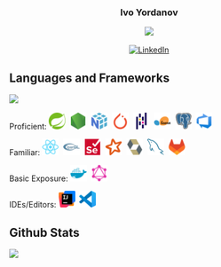 <p align="center">
  <h3 align="center"> Ivo Yordanov </h3>
</p>

<p align="center">
  <!-- Typing SVG by DenverCoder1 - https://github.com/DenverCoder1/readme-typing-svg -->
  <a href="https://github.com/DenverCoder1/readme-typing-svg">
    <picture>
    <source
      srcset="https://readme-typing-svg.demolab.com/?lines=Software+Engineer;Master's+Degree+TU+Delft;&font=Fira%20Code&center=true&width=440&height=45&color=ffffff&vCenter=true&pause=1000&size=22"
      media="(prefers-color-scheme: dark)"
    />
    <source
      srcset="https://readme-typing-svg.demolab.com/?lines=Software+Engineer;Master's+Degree+TU+Delft;&font=Fira%20Code&center=true&width=440&height=45&color=000000&vCenter=true&pause=1000&size=22"
      media="(prefers-color-scheme: light), (prefers-color-scheme: no-preference)"
    />
    <img src="https://readme-typing-svg.demolab.com/?lines=Software+Engineer;Master's+Degree+TU+Delft;&font=Fira%20Code&center=true&width=440&height=45&color=0072B1&vCenter=true&pause=1000&size=22" />
    </picture>
  </a>
</p>

<!-- Social icons section -->
<p align="center">
  <a href="https://www.linkedin.com/in/ivo-yordanov-b39135254/"><img width="32px" alt="LinkedIn" title="LinkedIn" src="https://github.com/user-attachments/assets/87670545-2fbd-4b9d-9bad-b2f36f319e74"/></a>
</p>

## Languages and Frameworks

<a href="https://github.com/anuraghazra/github-readme-stats">
<picture>
  <source
    srcset="https://github-readme-stats-two-phi-92.vercel.app/api/top-langs/?username=Ivo-Yordanov&text_color=ffffff&size_weight=0.2&count_weight=0.8&langs_count=14&layout=compact&card_width=400&theme=dark"
    media="(prefers-color-scheme: dark)"
  />
  <source
    srcset="https://github-readme-stats-two-phi-92.vercel.app/api/top-langs/?username=Ivo-Yordanov&text_color=000000&size_weight=0.2&count_weight=0.8&langs_count=14&layout=compact&card_width=400&theme=greywhite"
    media="(prefers-color-scheme: light), (prefers-color-scheme: no-preference)"
  />
  <img src="https://github-readme-stats-two-phi-92.vercel.app/api/top-langs?username=Ivo-Yordanov" />
</picture>
</a>

Proficient: 
  <code><img src="https://github.com/devicons/devicon/blob/master/icons/spring/spring-original.svg" title="Spring" alt="Spring" width="30" height="30"/></code>&nbsp;
  <code><img src="https://github.com/devicons/devicon/blob/master/icons/nodejs/nodejs-original.svg" title="NodeJS" alt="NodeJS" width="30" height="30"/></code>&nbsp;
  <code><img src="https://github.com/devicons/devicon/blob/master/icons/numpy/numpy-original.svg" title="NumPy" alt="NumPy" width="30" height="30"/></code>&nbsp;
  <code><img src="https://github.com/devicons/devicon/blob/master/icons/pytorch/pytorch-original.svg" title="PyTorch" alt="PyTorch" width="30" height="30"/></code>&nbsp;
  <code><img src="https://github.com/devicons/devicon/blob/master/icons/pandas/pandas-original.svg" title="Pandas" alt="Pandas" width="30" height="30"/></code>&nbsp;
  <code><img src="https://github.com/devicons/devicon/blob/master/icons/scikitlearn/scikitlearn-original.svg" title="Scikit-learn" alt="Scikit-learn" width="30" height="30"/></code>&nbsp;
  <code><img src="https://github.com/devicons/devicon/blob/master/icons/postgresql/postgresql-original.svg" title="PostreSQL" alt="PostreSQL" width="30" height="30"/></code>&nbsp;
  <code><img src="https://github.com/devicons/devicon/blob/master/icons/azuredevops/azuredevops-original.svg" title="Azure DevOps" alt="Azure DevOps" width="30" height="30"/></code>&nbsp;

Familiar:
  <code><img src="https://github.com/devicons/devicon/blob/master/icons/react/react-original.svg" title="React" alt="React" width="30" height="30"/></code>&nbsp;
  <code><img src="https://github.com/devicons/devicon/blob/master/icons/opengl/opengl-original.svg" title="OpenGL" alt="OpenGL" width="30" height="30"/></code>&nbsp;
  <code><img src="https://github.com/devicons/devicon/blob/master/icons/selenium/selenium-original.svg" title="Selenium" alt="Selenium" width="30" height="30"/></code>&nbsp;
  <code><img src="https://github.com/devicons/devicon/blob/master/icons/apachespark/apachespark-original.svg" title="Spark" alt="Spark" width="30" height="30"/></code>&nbsp;
  <code><img src="https://github.com/devicons/devicon/blob/master/icons/hibernate/hibernate-original.svg" title="Hibernate" alt="Hibernate" width="30" height="30"/></code>&nbsp;
  <code><img src="https://github.com/devicons/devicon/blob/master/icons/mysql/mysql-original.svg" title="MySQL" alt="MySQL" width="30" height="30"/></code>&nbsp;
  <code><img src="https://github.com/devicons/devicon/blob/master/icons/gitlab/gitlab-original.svg" title="GitLab" alt="GitLab" width="30" height="30"/></code>&nbsp;

Basic Exposure:
  <code><img src="https://github.com/devicons/devicon/blob/master/icons/docker/docker-plain.svg" title="Docker" alt="Docker" width="30" height="30"/></code>&nbsp;
  <code><img src="https://github.com/devicons/devicon/blob/master/icons/graphql/graphql-plain.svg" title="GraphQL" alt="GraphQL" width="30" height="30"/></code>&nbsp;

IDEs/Editors:
  <code><img src="https://github.com/devicons/devicon/blob/master/icons/intellij/intellij-original.svg" title="IntelliJ" alt="IntelliJ" width="30" height="30"/></code>&nbsp;
  <code><img src="https://github.com/devicons/devicon/blob/master/icons/vscode/vscode-original.svg" title="VSCode" alt="VSCode" width="30" height="30"/></code>&nbsp;

## Github Stats

<a href="https://github.com/anuraghazra/github-readme-stats">
<picture>
  <source
    srcset="https://github-readme-stats-two-phi-92.vercel.app/api?username=Ivo-Yordanov&show_icons=true&icon_color=ffffff&text_color=ffffff&hide_rank=true&custom_title=Github+Stats&theme=dark"
    media="(prefers-color-scheme: dark)"
  />
  <source
    srcset="https://github-readme-stats-two-phi-92.vercel.app/api?username=Ivo-Yordanov&show_icons=true&icon_color=000000&text_color=000000&hide_rank=true&custom_title=Github+Stats&theme=greywhite"
    media="(prefers-color-scheme: light), (prefers-color-scheme: no-preference)"
  />
  <img src="https://github-readme-stats-two-phi-92.vercel.app/api?username=Ivo-Yordanov" />
</picture>
</a>
